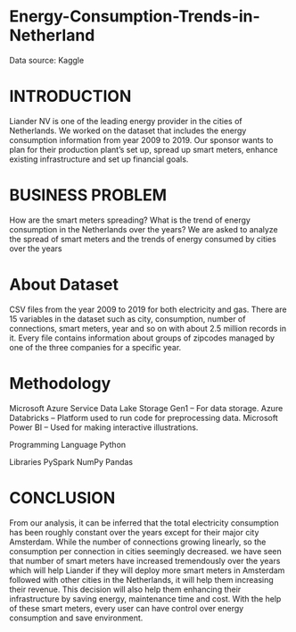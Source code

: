 # Energy-Consumption-Trends-in-Netherland
Data source: Kaggle
# INTRODUCTION
Liander NV is one of the leading energy provider in the cities of Netherlands. 
We worked on the dataset that includes the energy consumption information from year 2009 to 2019.
Our sponsor wants to plan for their production plant’s set up, spread up smart meters, enhance existing infrastructure and set up financial goals. 
# BUSINESS PROBLEM
How are the smart meters spreading?
What is the trend of energy consumption in the Netherlands over the years? 
We are asked to analyze the spread of smart meters and the trends of energy consumed by cities over the years

# About Dataset
CSV files from the year 2009 to 2019 for both electricity and gas. 
There are 15 variables in the dataset such as city, consumption, number of connections, smart meters, year and so on with about 2.5 million records in it.
Every file contains information about groups of zipcodes managed by one of the three companies for a specific year.

# Methodology
Microsoft Azure Service
Data Lake Storage Gen1 – For data storage.
Azure Databricks – Platform used to run code for preprocessing data. 
Microsoft Power BI – Used for making interactive illustrations. 

Programming Language
Python

Libraries
PySpark
NumPy
Pandas

# CONCLUSION
From our analysis, it can be inferred that the total electricity consumption has been roughly constant over the years except for their major city Amsterdam. 
While the number of connections growing linearly, so the consumption per connection in cities seemingly decreased. 
we have seen that number of smart meters have increased tremendously over the years which will help Liander if they will deploy more smart meters in Amsterdam followed with other cities in the Netherlands,
it will help them increasing their revenue.
This decision will also help them enhancing their infrastructure by saving energy, maintenance time and cost. 
With the help of these smart meters, every user can have control over energy consumption and save environment.    
